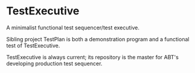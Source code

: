 # TestExecutive
A minimalist functional test sequencer/test executive.

Sibling project TestPlan is both a demonstration program and a functional test of TestExecutive.

TestExecutive is always current; its repository is the master for ABT's developing production test sequencer.
